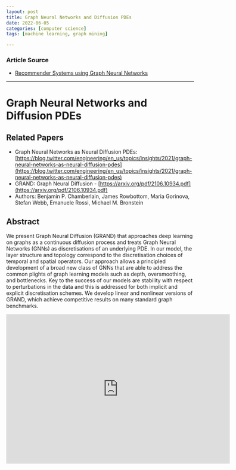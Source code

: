 ```yaml
---
layout: post
title: Graph Neural Networks and Diffusion PDEs
date: 2022-06-05
categories: [computer science]
tags: [machine learning, graph mining]

---
```


### Article Source

* [Recommender Systems using Graph Neural Networks](https://www.youtube.com/watch?v=9SMbH18nMUg)


---

# Graph Neural Networks and Diffusion PDEs


## Related Papers

* Graph Neural Networks as Neural Diffusion PDEs: [https://blog.twitter.com/engineering/en_us/topics/insights/2021/graph-neural-networks-as-neural-diffusion-pdes](https://blog.twitter.com/engineering/en_us/topics/insights/2021/graph-neural-networks-as-neural-diffusion-pdes)
* GRAND: Graph Neural Diffusion - [https://arxiv.org/pdf/2106.10934.pdf](https://arxiv.org/pdf/2106.10934.pdf)
* Authors: Benjamin P. Chamberlain, James Rowbottom, Maria Gorinova, Stefan Webb, Emanuele Rossi, Michael M. Bronstein 

## Abstract

We present Graph Neural Diffusion (GRAND) that approaches deep learning on graphs as a continuous diffusion process and treats Graph Neural Networks (GNNs) as discretisations of an underlying PDE. In our model, the layer structure and topology correspond to the discretisation choices of temporal and spatial operators. Our approach allows a principled development of a broad new class of GNNs that are able to address the common plights of graph learning models such as
depth, oversmoothing, and bottlenecks. Key to the success of our models are stability with respect to perturbations in the data and this is addressed for both implicit and explicit discretisation schemes. We develop linear and nonlinear versions of GRAND, which achieve competitive results on many standard graph benchmarks.


<iframe width="600" height="400" src="https://www.youtube.com/embed/9SMbH18nMUg" title="YouTube video player" frameborder="0" allow="accelerometer; autoplay; clipboard-write; encrypted-media; gyroscope; picture-in-picture" allowfullscreen></iframe>